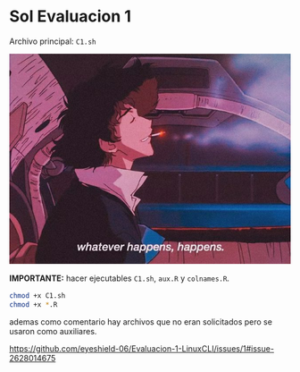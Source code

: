 # Sol Evaluacion 1

Archivo principal: `C1.sh`

![...](./wall/lofivibe.jpg)

**IMPORTANTE:** hacer ejecutables `C1.sh`, `aux.R` y `colnames.R`.

```sh
chmod +x C1.sh
chmod +x *.R
```

ademas como comentario hay archivos que no eran solicitados pero se usaron como auxiliares.

https://github.com/eyeshield-06/Evaluacion-1-LinuxCLI/issues/1#issue-2628014675

